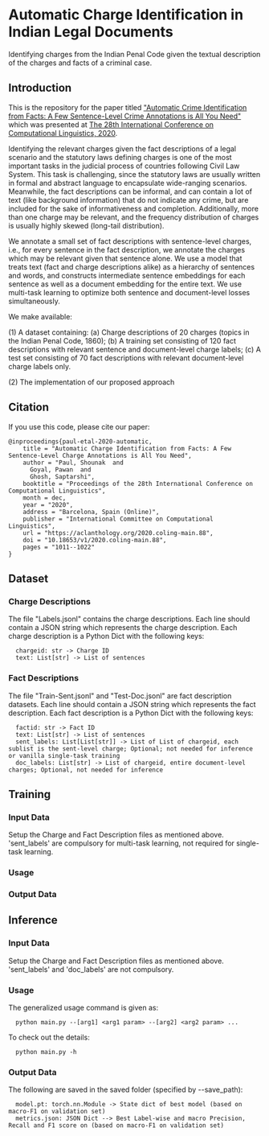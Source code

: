 # Automatic Charge Identification in Indian Legal Documents
Identifying charges from the Indian Penal Code given the textual description of the charges and facts of a criminal case.

## Introduction
This is the repository for the paper titled <a href="https://aclanthology.org/2020.coling-main.88/">"Automatic Crime Identification from Facts: A Few Sentence-Level Crime Annotations is All You Need"</a> which was presented at <a href="https://coling2020.org/">The 28th International Conference on Computational Linguistics, 2020</a>.

Identifying the relevant charges given the fact descriptions of a legal scenario and the statutory laws defining charges is one of the most important tasks in the judicial process of countries following Civil Law System. This task is challenging, since the statutory laws are usually written in formal and abstract language to encapsulate wide-ranging scenarios. Meanwhile, the fact descriptions can be informal, and can contain a lot of text (like background information) that do not indicate any crime, but are included for the sake of informativeness and completion. Additionally, more than one charge may be relevant, and the frequency distribution of charges is usually highly skewed (long-tail distribution). 

We annotate a small set of fact descriptions with sentence-level charges, i.e., for every sentence in the fact description, we annotate the charges which may be relevant given that sentence alone. We use a model that treats text (fact and charge descriptions alike) as a hierarchy of sentences and words, and constructs intermediate sentence embeddings for each sentence as well as a document embedding for the entire text. We use multi-task learning to optimize both sentence and document-level losses simultaneously.

We make available:

(1) A dataset containing: (a) Charge descriptions of 20 charges (topics in the Indian Penal Code, 1860); (b) A training set consisting of 120 fact descriptions with relevant sentence and document-level charge labels; (c) A test set consisting of 70 fact descriptions with relevant document-level charge labels only.

(2) The implementation of our proposed approach

## Citation

If you use this code, please cite our paper:
```
@inproceedings{paul-etal-2020-automatic,
    title = "Automatic Charge Identification from Facts: A Few Sentence-Level Charge Annotations is All You Need",
    author = "Paul, Shounak  and
      Goyal, Pawan  and
      Ghosh, Saptarshi",
    booktitle = "Proceedings of the 28th International Conference on Computational Linguistics",
    month = dec,
    year = "2020",
    address = "Barcelona, Spain (Online)",
    publisher = "International Committee on Computational Linguistics",
    url = "https://aclanthology.org/2020.coling-main.88",
    doi = "10.18653/v1/2020.coling-main.88",
    pages = "1011--1022"
}
```


## Dataset
### Charge Descriptions
The file "Labels.jsonl" contains the charge descriptions. Each line should contain a JSON string which represents the charge description. Each charge description is a Python Dict with the following keys:
```
  chargeid: str -> Charge ID
  text: List[str] -> List of sentences
```

### Fact Descriptions
The file "Train-Sent.jsonl" and "Test-Doc.jsonl" are fact description datasets. Each line should contain a JSON string which represents the fact description. Each fact description is a Python Dict with the following keys:
```
  factid: str -> Fact ID
  text: List[str] -> List of sentences
  sent_labels: List[List[str]] -> List of List of chargeid, each sublist is the sent-level charge; Optional; not needed for inference or vanilla single-task training
  doc_labels: List[str] -> List of chargeid, entire document-level charges; Optional, not needed for inference
```
## Training
### Input Data
Setup the Charge and Fact Description files as mentioned above. 'sent_labels' are compulsory for multi-task learning, not required for single-task learning.

### Usage



### Output Data

## Inference
### Input Data
Setup the Charge and Fact Description files as mentioned above. 'sent_labels' and 'doc_labels' are not compulsory.

### Usage
The generalized usage command is given as:
```
  python main.py --[arg1] <arg1 param> --[arg2] <arg2 param> ...
 ```
To check out the details:
```
  python main.py -h
```
### Output Data
The following are saved in the saved folder (specified by --save_path):
```
  model.pt: torch.nn.Module -> State dict of best model (based on macro-F1 on validation set)
  metrics.json: JSON Dict --> Best Label-wise and macro Precision, Recall and F1 score on (based on macro-F1 on validation set)
```
